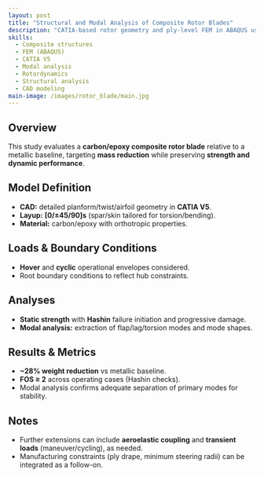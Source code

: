 ```yaml
---
layout: post
title: "Structural and Modal Analysis of Composite Rotor Blades"
description: "CATIA-based rotor geometry and ply-level FEM in ABAQUS using a [0/±45/90]s carbon/epoxy layup; structural simulations for hover and cyclic loading with modal analysis of flap/lag/torsion. Achieved ~28% weight reduction vs metallic baseline while maintaining FOS ≥ 2 (Hashin)."
skills: 
  - Composite structures
  - FEM (ABAQUS)
  - CATIA V5
  - Modal analysis
  - Rotordynamics
  - Structural analysis
  - CAD modeling
main-image: /images/rotor_blade/main.jpg
---
```


## Overview
This study evaluates a **carbon/epoxy composite rotor blade** relative to a metallic baseline, targeting **mass reduction** while preserving **strength and dynamic performance**.

## Model Definition
- **CAD:** detailed planform/twist/airfoil geometry in **CATIA V5**.  
- **Layup:** **[0/±45/90]s** (spar/skin tailored for torsion/bending).  
- **Material:** carbon/epoxy with orthotropic properties.

## Loads & Boundary Conditions
- **Hover** and **cyclic** operational envelopes considered.  
- Root boundary conditions to reflect hub constraints.

## Analyses
- **Static strength** with **Hashin** failure initiation and progressive damage.  
- **Modal analysis:** extraction of flap/lag/torsion modes and mode shapes.

## Results & Metrics
- **~28% weight reduction** vs metallic baseline.  
- **FOS ≥ 2** across operating cases (Hashin checks).  
- Modal analysis confirms adequate separation of primary modes for stability.

## Notes
- Further extensions can include **aeroelastic coupling** and **transient loads** (maneuver/cycling), as needed.  
- Manufacturing constraints (ply drape, minimum steering radii) can be integrated as a follow-on.



